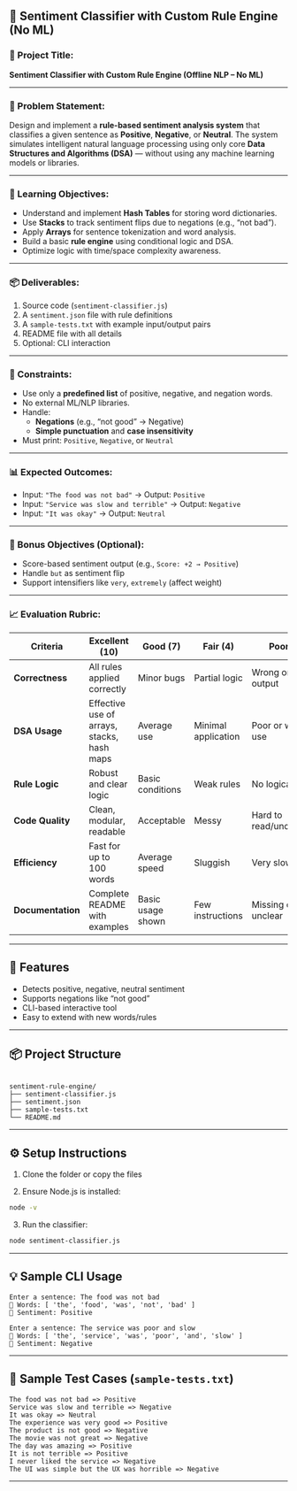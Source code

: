 ## 📘 Sentiment Classifier with Custom Rule Engine (No ML)

### 📌 Project Title:

**Sentiment Classifier with Custom Rule Engine (Offline NLP – No ML)**

---

### 📝 Problem Statement:

Design and implement a **rule-based sentiment analysis system** that classifies a given sentence as **Positive**, **Negative**, or **Neutral**. The system simulates intelligent natural language processing using only core **Data Structures and Algorithms (DSA)** — without using any machine learning models or libraries.

---

### 🎯 Learning Objectives:

- Understand and implement **Hash Tables** for storing word dictionaries.
- Use **Stacks** to track sentiment flips due to negations (e.g., “not bad”).
- Apply **Arrays** for sentence tokenization and word analysis.
- Build a basic **rule engine** using conditional logic and DSA.
- Optimize logic with time/space complexity awareness.

---

### 📦 Deliverables:

1. Source code (`sentiment-classifier.js`)
2. A `sentiment.json` file with rule definitions
3. A `sample-tests.txt` with example input/output pairs
4. README file with all details
5. Optional: CLI interaction

---

### 📐 Constraints:

- Use only a **predefined list** of positive, negative, and negation words.
- No external ML/NLP libraries.
- Handle:
  - **Negations** (e.g., “not good” → Negative)
  - **Simple punctuation** and **case insensitivity**
- Must print: `Positive`, `Negative`, or `Neutral`

---

### 📊 Expected Outcomes:

- Input: `"The food was not bad"` → Output: `Positive`
- Input: `"Service was slow and terrible"` → Output: `Negative`
- Input: `"It was okay"` → Output: `Neutral`

---

### 🚀 Bonus Objectives (Optional):

- Score-based sentiment output (e.g., `Score: +2 → Positive`)
- Handle `but` as sentiment flip
- Support intensifiers like `very`, `extremely` (affect weight)

---

### 📈 Evaluation Rubric:

| Criteria                        | Excellent (10)                                 | Good (7)                 | Fair (4)                   | Poor (1)                   |
| ------------------------------- | ---------------------------------------------- | ------------------------ | -------------------------- | -------------------------- |
| **Correctness**                 | All rules applied correctly                    | Minor bugs               | Partial logic              | Wrong or no output         |
| **DSA Usage**                   | Effective use of arrays, stacks, hash maps     | Average use              | Minimal application        | Poor or wrong use          |
| **Rule Logic**                  | Robust and clear logic                         | Basic conditions         | Weak rules                 | No logical rules           |
| **Code Quality**                | Clean, modular, readable                       | Acceptable               | Messy                      | Hard to read/understand    |
| **Efficiency**                  | Fast for up to 100 words                       | Average speed            | Sluggish                   | Very slow                  |
| **Documentation**              | Complete README with examples                  | Basic usage shown        | Few instructions           | Missing or unclear         |

---

## 🚀 Features

- Detects positive, negative, neutral sentiment
- Supports negations like “not good”
- CLI-based interactive tool
- Easy to extend with new words/rules

---

## 📦 Project Structure

```

sentiment-rule-engine/
├── sentiment-classifier.js
├── sentiment.json
├── sample-tests.txt
└── README.md

````

---

## ⚙️ Setup Instructions

1. Clone the folder or copy the files

2. Ensure Node.js is installed:

```bash
node -v
````

3. Run the classifier:

```bash
node sentiment-classifier.js
```

---

## 💡 Sample CLI Usage

```
Enter a sentence: The food was not bad
🧾 Words: [ 'the', 'food', 'was', 'not', 'bad' ]
📣 Sentiment: Positive
```

```
Enter a sentence: The service was poor and slow
🧾 Words: [ 'the', 'service', 'was', 'poor', 'and', 'slow' ]
📣 Sentiment: Negative
```

---

## 🧪 Sample Test Cases (`sample-tests.txt`)

```
The food was not bad => Positive
Service was slow and terrible => Negative
It was okay => Neutral
The experience was very good => Positive
The product is not good => Negative
The movie was not great => Negative
The day was amazing => Positive
It is not terrible => Positive
I never liked the service => Negative
The UI was simple but the UX was horrible => Negative
```

---

